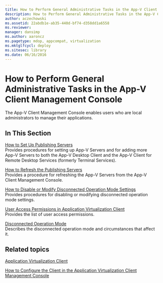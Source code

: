 ```yaml
---
title: How to Perform General Administrative Tasks in the App-V Client Management Console
description: How to Perform General Administrative Tasks in the App-V Client Management Console
author: aczechowski
ms.assetid: 22abdb1e-ab35-440d-bf74-d358dd1a6558
ms.reviewer: 
manager: dansimp
ms.author: aaroncz
ms.pagetype: mdop, appcompat, virtualization
ms.mktglfcycl: deploy
ms.sitesec: library
ms.date: 06/16/2016
---
```



# How to Perform General Administrative Tasks in the App-V Client Management Console


The App-V Client Management Console enables users who are local administrators to manage their applications.

## In This Section


<a href="" id="how-to-set-up-publishing-servers"></a>[How to Set Up Publishing Servers](how-to-set-up-publishing-servers.md)  
Provides procedures for setting up App-V Servers and for adding more App-V Servers to both the App-V Desktop Client and the App-V Client for Remote Desktop Services (formerly Terminal Services).

<a href="" id="how-to-refresh-the-publishing-servers"></a>[How to Refresh the Publishing Servers](how-to-refresh-the-publishing-servers.md)  
Provides a procedure for refreshing the App-V Servers from the App-V Client Management Console.

<a href="" id="how-to-disable-or-modify-disconnected-operation-mode-settings"></a>[How to Disable or Modify Disconnected Operation Mode Settings](how-to-disable-or-modify-disconnected-operation-mode-settings.md)  
Provides procedures for disabling or modifying disconnected operation mode settings.

<a href="" id="user-access-permissions-in-application-virtualization-client"></a>[User Access Permissions in Application Virtualization Client](user-access-permissions-in-application-virtualization-client.md)  
Provides the list of user access permissions.

<a href="" id="disconnected-operation-mode"></a>[Disconnected Operation Mode](disconnected-operation-mode.md)  
Describes the disconnected operation mode and circumstances that affect it.

## Related topics


[Application Virtualization Client](application-virtualization-client.md)

[How to Configure the Client in the Application Virtualization Client Management Console](how-to-configure-the-client-in-the-application-virtualization-client-management-console.md)

 

 





